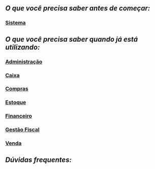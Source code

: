 ## *O que você precisa saber antes de começar:*

### [Sistema](sistema.md)



## *O que você precisa saber quando já está utilizando:*

### [Administração](administracao.md)

### [Caixa](compras.md)

### [Compras](compras.md)

### [Estoque](estoque.md)

### [Financeiro](financeiro.md)

### [Gestão Fiscal](gestao_fiscal.md)

### [Venda](venda.md)



## *Dúvidas frequentes:*